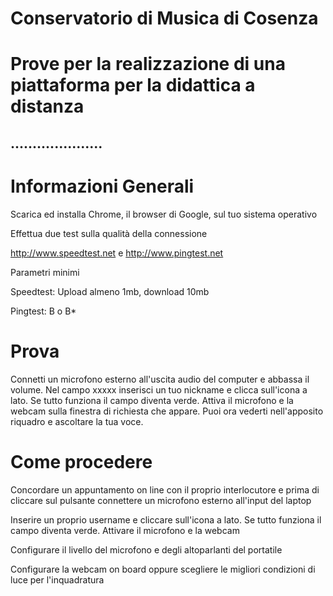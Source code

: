# Conservatorio di Musica di Cosenza
# Prove per la realizzazione di una piattaforma per la didattica a distanza 

## .....................

# Informazioni Generali

Scarica ed installa Chrome, il browser di Google, sul tuo sistema operativo

Effettua due test sulla qualità della connessione 

http://www.speedtest.net
e
http://www.pingtest.net 
 
Parametri minimi

Speedtest:
Upload almeno 1mb, download 10mb
 
Pingtest:
B o B*


# Prova

Connetti un microfono esterno all'uscita audio del computer e abbassa il volume.
Nel campo xxxxx inserisci un tuo nickname e clicca sull'icona a lato. Se tutto funziona il campo diventa verde. Attiva il microfono e la webcam sulla finestra di richiesta che appare. Puoi ora vederti nell'apposito riquadro e ascoltare la
tua voce. 


# Come procedere

Concordare un appuntamento on line con il proprio interlocutore
e prima di cliccare sul pulsante connettere un microfono esterno all'input del laptop

Inserire un proprio username e cliccare sull'icona a lato. Se tutto funziona il campo diventa verde. Attivare il microfono e la webcam

Configurare il livello del microfono e degli altoparlanti del portatile

Configurare la webcam on board oppure scegliere le migliori condizioni di luce per l'inquadratura


